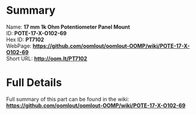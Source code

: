 
Summary
=================
  
Name: __17 mm 1k Ohm Potentiometer Panel Mount__    
ID: __POTE-17-X-O102-69__   
Hex ID: __PT7102__   
WebPage: __https://github.com/oomlout/oomlout-OOMP/wiki/POTE-17-X-O102-69__   
Short URL: __http://oom.lt/PT7102__   

Full Details
==========================
Full summary of this part can be found in the wiki:   
__https://github.com/oomlout/oomlout-OOMP/wiki/POTE-17-X-O102-69__    

